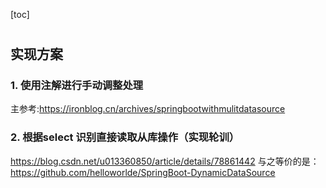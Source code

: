 [toc]
# 
## 实现方案
### 1. 使用注解进行手动调整处理
主参考:https://ironblog.cn/archives/springbootwithmulitdatasource


### 2. 根据select 识别直接读取从库操作（实现轮训）
https://blog.csdn.net/u013360850/article/details/78861442
与之等价的是：https://github.com/helloworlde/SpringBoot-DynamicDataSource